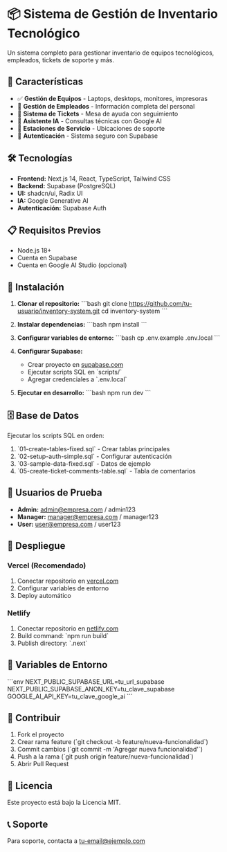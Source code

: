 # 📦 Sistema de Gestión de Inventario Tecnológico

Un sistema completo para gestionar inventario de equipos tecnológicos, empleados, tickets de soporte y más.

## 🚀 Características

- ✅ **Gestión de Equipos** - Laptops, desktops, monitores, impresoras
- 👥 **Gestión de Empleados** - Información completa del personal
- 🎫 **Sistema de Tickets** - Mesa de ayuda con seguimiento
- 🤖 **Asistente IA** - Consultas técnicas con Google AI
- 🏢 **Estaciones de Servicio** - Ubicaciones de soporte
- 🔐 **Autenticación** - Sistema seguro con Supabase

## 🛠️ Tecnologías

- **Frontend:** Next.js 14, React, TypeScript, Tailwind CSS
- **Backend:** Supabase (PostgreSQL)
- **UI:** shadcn/ui, Radix UI
- **IA:** Google Generative AI
- **Autenticación:** Supabase Auth

## 📋 Requisitos Previos

- Node.js 18+
- Cuenta en Supabase
- Cuenta en Google AI Studio (opcional)

## 🚀 Instalación

1. **Clonar el repositorio:**
   \`\`\`bash
   git clone https://github.com/tu-usuario/inventory-system.git
   cd inventory-system
   \`\`\`

2. **Instalar dependencias:**
   \`\`\`bash
   npm install
   \`\`\`

3. **Configurar variables de entorno:**
   \`\`\`bash
   cp .env.example .env.local
   \`\`\`

4. **Configurar Supabase:**
   - Crear proyecto en [supabase.com](https://supabase.com)
   - Ejecutar scripts SQL en \`scripts/\`
   - Agregar credenciales a \`.env.local\`

5. **Ejecutar en desarrollo:**
   \`\`\`bash
   npm run dev
   \`\`\`

## 🗄️ Base de Datos

Ejecutar los scripts SQL en orden:

1. \`01-create-tables-fixed.sql\` - Crear tablas principales
2. \`02-setup-auth-simple.sql\` - Configurar autenticación
3. \`03-sample-data-fixed.sql\` - Datos de ejemplo
4. \`05-create-ticket-comments-table.sql\` - Tabla de comentarios

## 👤 Usuarios de Prueba

- **Admin:** admin@empresa.com / admin123
- **Manager:** manager@empresa.com / manager123
- **User:** user@empresa.com / user123

## 🚀 Despliegue

### Vercel (Recomendado)
1. Conectar repositorio en [vercel.com](https://vercel.com)
2. Configurar variables de entorno
3. Deploy automático

### Netlify
1. Conectar repositorio en [netlify.com](https://netlify.com)
2. Build command: \`npm run build\`
3. Publish directory: \`.next\`

## 📝 Variables de Entorno

\`\`\`env
NEXT_PUBLIC_SUPABASE_URL=tu_url_supabase
NEXT_PUBLIC_SUPABASE_ANON_KEY=tu_clave_supabase
GOOGLE_AI_API_KEY=tu_clave_google_ai
\`\`\`

## 🤝 Contribuir

1. Fork el proyecto
2. Crear rama feature (\`git checkout -b feature/nueva-funcionalidad\`)
3. Commit cambios (\`git commit -m 'Agregar nueva funcionalidad'\`)
4. Push a la rama (\`git push origin feature/nueva-funcionalidad\`)
5. Abrir Pull Request

## 📄 Licencia

Este proyecto está bajo la Licencia MIT.

## 📞 Soporte

Para soporte, contacta a [tu-email@ejemplo.com](mailto:tu-email@ejemplo.com)
